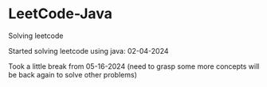 # LeetCode-Java
Solving leetcode

Started solving leetcode using java: 02-04-2024

Took a little break from 05-16-2024 (need to grasp some more concepts will be back again to solve other problems)
